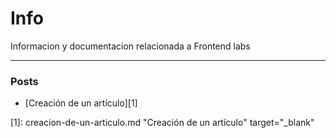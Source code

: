 **Info**
==============

Informacion y documentacion relacionada a Frontend labs

----------

### **Posts**
* [Creación de un artículo][1]



[1]: creacion-de-un-articulo.md "Creación de un artículo" target="_blank"